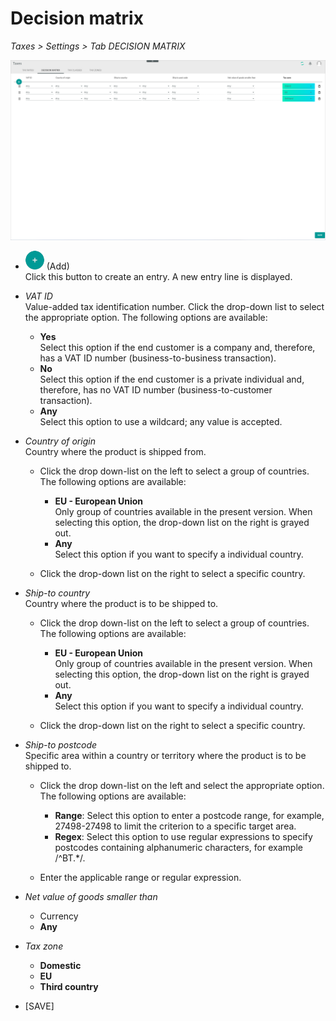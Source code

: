 # Decision matrix

*Taxes > Settings > Tab DECISION MATRIX*

![Decision matrix](../../Assets/Screenshots/Taxes/Settings/DecisionMatrix/DecisionMatrix.png "[Decision matrix]")

- ![Add](../../Assets/Icons/Plus01.png "[Add]") (Add)   
Click this button to create an entry. A new entry line is displayed.

- *VAT ID*  
Value-added tax identification number. Click the drop-down list to select the appropriate option. The following options are available:

  - **Yes**  
  Select this option if the end customer is a company and, therefore, has a VAT ID number (business-to-business transaction).
  - **No**  
  Select this option if the end customer is a private individual and, therefore, has no VAT ID number (business-to-customer transaction).
  - **Any**  
Select this option to use a wildcard; any value is accepted.


- *Country of origin*  
Country where the product is shipped from.

  - Click the drop down-list on the left to select a group of countries. The following options are available:

    - **EU - European Union**  
    Only group of countries available in the present version. When selecting this option, the drop-down list on the right is grayed out.
    - **Any**  
    Select this option if you want to specify a individual country.

  - Click the drop-down list on the right to select a specific country.  

- *Ship-to country*  
Country where the product is to be shipped to.

  - Click the drop down-list on the left to select a group of countries. The following options are available:

    - **EU - European Union**  
    Only group of countries available in the present version. When selecting this option, the drop-down list on the right is grayed out.
    - **Any**  
    Select this option if you want to specify a individual country.

  - Click the drop-down list on the right to select a specific country.  

- *Ship-to postcode*  
Specific area within a country or territory where the product is to be shipped to.

  - Click the drop down-list on the left and select the appropriate option. The following options are available:

    - **Range**: Select this option to enter a postcode range, for example, 27498-27498 to limit the criterion to a specific target area.
    - **Regex**: Select this option to use regular expressions to specify postcodes containing alphanumeric characters, for example /^BT.*/.  

  - Enter the applicable range or regular expression.

- *Net value of goods smaller than*  

  - Currency  
  - **Any**


- *Tax zone*

  - **Domestic**  
  - **EU**  
  - **Third country**


- [SAVE]

